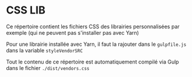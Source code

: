 # CSS LIB

Ce répertoire contient les fichiers CSS des librairies personnalisées par exemple (qui ne peuvent pas s'installer pas avec Yarn)

Pour une librairie installée avec Yarn, il faut la rajouter dans le `gulpfile.js` dans la variable `styleVendorSRC`

Tout le contenu de ce répertoire est automatiquement compilé via Gulp dans le fichier `./dist/vendors.css`
